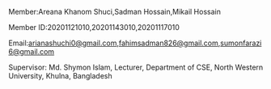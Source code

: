 Member:Areana Khanom Shuci,Sadman Hossain,Mikail Hossain

Member ID:20201121010,20201143010,20201117010

Email:arianashuchi0@gmail.com,fahimsadman826@gmail.com,sumonfarazi6@gmail.com

Supervisor: Md. Shymon Islam, Lecturer, Department of CSE, North Western University, Khulna, Bangladesh
